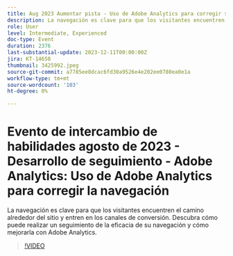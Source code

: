 ```yaml
---
title: Aug 2023 Aumentar pista - Uso de Adobe Analytics para corregir su navegación
description: La navegación es clave para que los visitantes encuentren el camino alrededor del sitio y entren en los canales de conversión. Descubra cómo puede realizar un seguimiento de la eficacia de su navegación y cómo mejorarla con Adobe Analytics.
role: User
level: Intermediate, Experienced
doc-type: Event
duration: 2376
last-substantial-update: 2023-12-11T00:00:00Z
jira: KT-14658
thumbnail: 3425992.jpeg
source-git-commit: a7785ee8dcac6fd30a9526e4e202ee0780ea0e1a
workflow-type: tm+mt
source-wordcount: '103'
ht-degree: 0%

---
```



# Evento de intercambio de habilidades agosto de 2023 - Desarrollo de seguimiento - Adobe Analytics: Uso de Adobe Analytics para corregir la navegación

La navegación es clave para que los visitantes encuentren el camino alrededor del sitio y entren en los canales de conversión. Descubra cómo puede realizar un seguimiento de la eficacia de su navegación y cómo mejorarla con Adobe Analytics.

>[!VIDEO](https://video.tv.adobe.com/v/3425992/?learn=on)
